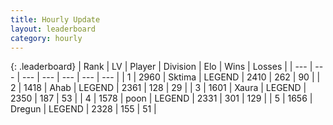 ```yaml
---
title: Hourly Update
layout: leaderboard
category: hourly
---
```


{: .leaderboard}
| Rank | LV | Player | Division | Elo | Wins | Losses |
| --- | --- | --- | --- | --- | --- | --- |
| <span data-change="0">1</span> | 2960 | <span title="ID: 353063">Sktima</span> | LEGEND | <span data-change="0">2410</span> | <span data-change="0">262</span> | <span data-change="0">90</span> |
| <span data-change="0">2</span> | 1418 | <span title="ID: 402846">Ahab</span> | LEGEND | <span data-change="0">2361</span> | <span data-change="0">128</span> | <span data-change="0">29</span> |
| <span data-change="0">3</span> | 1601 | <span title="ID: 200908">Xaura</span> | LEGEND | <span data-change="0">2350</span> | <span data-change="0">187</span> | <span data-change="0">53</span> |
| <span data-change="0">4</span> | 1578 | <span title="ID: 540690">poon</span> | LEGEND | <span data-change="0">2331</span> | <span data-change="0">301</span> | <span data-change="0">129</span> |
| <span data-change="0">5</span> | 1656 | <span title="ID: 337810">Dregun</span> | LEGEND | <span data-change="0">2328</span> | <span data-change="0">155</span> | <span data-change="0">51</span> |